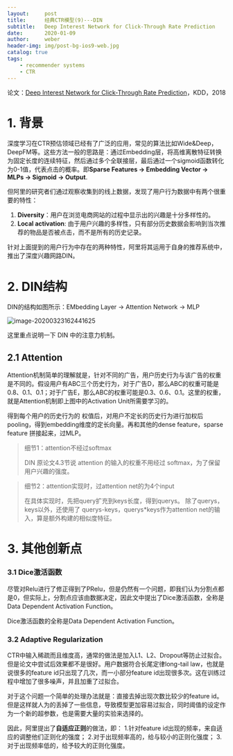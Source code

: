 ```yaml
---
layout:     post
title:      经典CTR模型(9)---DIN
subtitle:   Deep Interest Network for Click-Through Rate Prediction
date:       2020-01-09
author:     weber
header-img: img/post-bg-ios9-web.jpg
catalog: true
tags:
    - recommender systems
    - CTR
---
```


论文：[Deep Interest Network for Click-Through Rate Prediction](http://xueshu.baidu.com/usercenter/paper/show?paperid=b623eda9a09041b1d61e39c9b81b4ac1&site=xueshu_se)，KDD，2018

# 1. 背景

深度学习在CTR预估领域已经有了广泛的应用，常见的算法比如Wide&Deep，DeepFM等。这些方法一般的思路是：通过Embedding层，将高维离散特征转换为固定长度的连续特征，然后通过多个全联接层，最后通过一个sigmoid函数转化为0-1值，代表点击的概率。即**Sparse Features -> Embedding Vector -> MLPs -> Sigmoid -> Output**.

但阿里的研究者们通过观察收集到的线上数据，发现了用户行为数据中有两个很重要的特性：

1. **Diversity**：用户在浏览电商网站的过程中显示出的兴趣是十分多样性的。
2. **Local activation**: 由于用户兴趣的多样性，只有部分历史数据会影响到当次推荐的物品是否被点击，而不是所有的历史记录。 

针对上面提到的用户行为中存在的两种特性，阿里将其运用于自身的推荐系统中，推出了深度兴趣网路DIN。

# 2. DIN结构

DIN的结构如图所示：EMbedding Layer -> Attention Network -> MLP

![image-20200323162441625](https://tva1.sinaimg.cn/large/00831rSTgy1gd3xuiiqyyj31i80t8qdn.jpg)

这里重点说明一下 DIN 中的注意力机制。

## 2.1 Attention 

Attention机制简单的理解就是，针对不同的广告，用户历史行为与该广告的权重是不同的。假设用户有ABC三个历史行为，对于广告D，那么ABC的权重可能是0.8、0.1、0.1；对于广告E，那么ABC的权重可能是0.3、0.6、0.1。这里的权重，就是Attention机制即上图中的Activation Unit所需要学习的。

得到每个用户的历史行为的 权值后，对用户不定长的历史行为进行加权后pooling，得到embedding维度的定长向量。再和其他的dense feature，sparse feature 拼接起来，过MLP。

> 细节1：attention不经过softmax
>
> DIN 原论文4.3节说 attention 的输入的权重不用经过 softmax，为了保留用户兴趣的强度。

> 细节2：attention实现时，过attention net的为4个input
>
> 在具体实现时，先把query扩充到keys长度，得到querys。 除了querys，keys以外，还使用了 querys-keys，querys*keys作为attention net的输入，算是额外构建的相似度特征。

# 3. 其他创新点

### 3.1  Dice激活函数

尽管对Relu进行了修正得到了PRelu，但是仍然有一个问题，即我们认为分割点都是0，但实际上，分割点应该由数据决定，因此文中提出了Dice激活函数，全称是Data Dependent Activation Function。

Dice激活函数的全称是Data Dependent Activation Function。

### 3.2  Adaptive Regularization

CTR中输入稀疏而且维度高，通常的做法是加入L1、L2、Dropout等防止过拟合。但是论文中尝试后效果都不是很好。用户数据符合长尾定律long-tail law，也就是说很多的feature id只出现了几次，而一小部分feature id出现很多次。这在训练过程中增加了很多噪声，并且加重了过拟合。

对于这个问题一个简单的处理办法就是：直接去掉出现次数比较少的feature id。但是这样就人为的丢掉了一些信息，导致模型更加容易过拟合，同时阈值的设定作为一个新的超参数，也是需要大量的实验来选择的。

因此，阿里提出了**自适应正则**的做法，即：
 1.针对feature id出现的频率，来自适应的调整他们正则化的强度；
 2.对于出现频率高的，给与较小的正则化强度；
 3.对于出现频率低的，给予较大的正则化强度。

